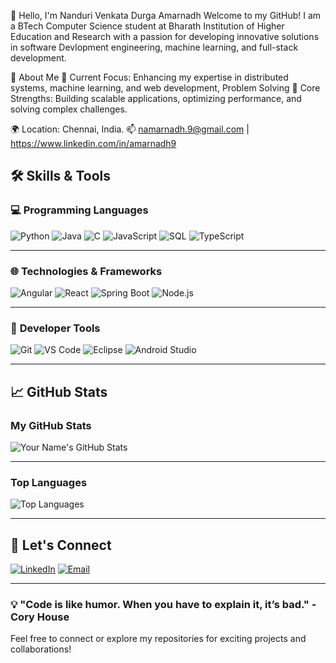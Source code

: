 👋 Hello, I'm Nanduri Venkata Durga Amarnadh
Welcome to my GitHub! I am a BTech Computer Science student at Bharath Institution of Higher Education and Research with a passion for developing innovative solutions in software Devlopment engineering, machine learning, and full-stack development.

🚀 About Me
🔭 Current Focus: Enhancing my expertise in distributed systems, machine learning, and web development, Problem Solving 
🌟 Core Strengths: Building scalable applications, optimizing performance, and solving complex challenges.

🌍 Location: Chennai, India.
📫 namarnadh.9@gmail.com | https://www.linkedin.com/in/amarnadh9

## 🛠️ **Skills & Tools**

### 💻 **Programming Languages**
![Python](https://img.shields.io/badge/Python-3776AB?style=for-the-badge&logo=python&logoColor=white)
![Java](https://img.shields.io/badge/Java-ED8B00?style=for-the-badge&logo=java&logoColor=white)
![C](https://img.shields.io/badge/C-00599C?style=for-the-badge&logo=c&logoColor=white)
![JavaScript](https://img.shields.io/badge/JavaScript-F7DF1E?style=for-the-badge&logo=javascript&logoColor=black)
![SQL](https://img.shields.io/badge/SQL-4479A1?style=for-the-badge&logo=sqlite&logoColor=white)
![TypeScript](https://img.shields.io/badge/TypeScript-3178C6?style=for-the-badge&logo=typescript&logoColor=white)

---

### 🌐 **Technologies & Frameworks**
![Angular](https://img.shields.io/badge/Angular-DD0031?style=for-the-badge&logo=angular&logoColor=white)
![React](https://img.shields.io/badge/React-61DAFB?style=for-the-badge&logo=react&logoColor=black)
![Spring Boot](https://img.shields.io/badge/Spring_Boot-6DB33F?style=for-the-badge&logo=spring&logoColor=white)
![Node.js](https://img.shields.io/badge/Node.js-339933?style=for-the-badge&logo=nodedotjs&logoColor=white)

---

### 🔧 **Developer Tools**
![Git](https://img.shields.io/badge/Git-F05032?style=for-the-badge&logo=git&logoColor=white)
![VS Code](https://img.shields.io/badge/VS_Code-007ACC?style=for-the-badge&logo=visualstudiocode&logoColor=white)
![Eclipse](https://img.shields.io/badge/Eclipse-2C2255?style=for-the-badge&logo=eclipse&logoColor=white)
![Android Studio](https://img.shields.io/badge/Android_Studio-3DDC84?style=for-the-badge&logo=androidstudio&logoColor=white)

---

## 📈 **GitHub Stats**
### My GitHub Stats
![Your Name's GitHub Stats](https://github-readme-stats.vercel.app/api?username=Amar9nani&show_icons=true&hide_title=true&count_private=true&hide=prs&theme=radical&line_height=24&include_all_commits=true)

---

### Top Languages
![Top Languages](https://github-readme-stats.vercel.app/api/top-langs/?username=Amar9nani&layout=compact&theme=radical)

---

## 🤝 **Let's Connect**
[![LinkedIn](https://img.shields.io/badge/LinkedIn-0077B5?style=for-the-badge&logo=linkedin&logoColor=white)](https://linkedin.com/in/yourprofile)
[![Email](https://img.shields.io/badge/Email-D14836?style=for-the-badge&logo=gmail&logoColor=white)](mailto:your.email@example.com)

---

### 💡 "Code is like humor. When you have to explain it, it’s bad." - Cory House



Feel free to connect or explore my repositories for exciting projects and collaborations!
